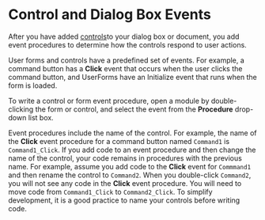 
# Control and Dialog Box Events

After you have added  [controls](a85149e1-459e-f83b-3171-467a7e29ca28.md)to your dialog box or document, you add event procedures to determine how the controls respond to user actions.

User forms and controls have a predefined set of events. For example, a command button has a  **Click** event that occurs when the user clicks the command button, and UserForms have an Initialize event that runs when the form is loaded.

To write a control or form event procedure, open a module by double-clicking the form or control, and select the event from the  **Procedure** drop-down list box.

Event procedures include the name of the control. For example, the name of the  **Click** event procedure for a command button named `Command1` is `Command1_Click`.
If you add code to an event procedure and then change the name of the control, your code remains in procedures with the previous name.
For example, assume you add code to the  **Click** event for `Commmand1` and then rename the control to `Command2`. When you double-click  `Command2`, you will not see any code in the  **Click** event procedure. You will need to move code from `Command1_Click` to `Command2_Click`.
To simplify development, it is a good practice to name your controls before writing code.
